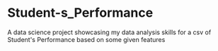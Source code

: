 # Student-s_Performance
A data science project showcasing my data analysis skills for a csv of Student's Performance based on some given features
